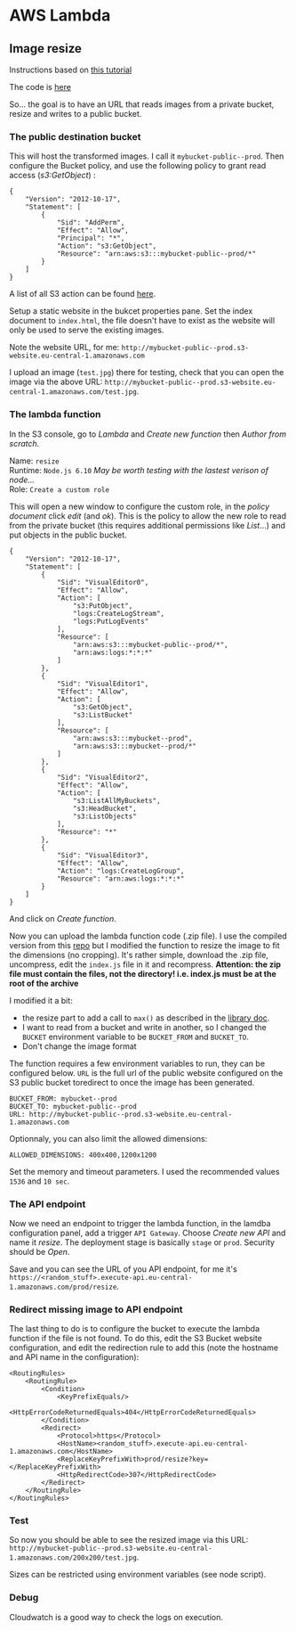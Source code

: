 # AWS Lambda

## Image resize

Instructions based on [this tutorial](https://aws.amazon.com/blogs/compute/resize-images-on-the-fly-with-amazon-s3-aws-lambda-and-amazon-api-gateway/)

The code is [here](https://github.com/awslabs/serverless-image-resizing)

So... the goal is to have an URL that reads images from a private bucket, resize and writes to a public bucket.

### The public destination bucket

This will host the transformed images. I call it `mybucket-public--prod`. Then configure the Bucket policy, and use the following policy to grant read access (*s3:GetObject*) :

```
{
    "Version": "2012-10-17",
    "Statement": [
        {
            "Sid": "AddPerm",
            "Effect": "Allow",
            "Principal": "*",
            "Action": "s3:GetObject",
            "Resource": "arn:aws:s3:::mybucket-public--prod/*"
        }
    ]
}
```

A list of all S3 action can be found [here](https://docs.aws.amazon.com/IAM/latest/UserGuide/list_s3.html).

Setup a static website in the bukcet properties pane. Set the index document to `index.html`, the file doesn't have to exist as the website will only be used to serve the existing images.

Note the website URL, for me: `http://mybucket-public--prod.s3-website.eu-central-1.amazonaws.com`

I upload an image (`test.jpg`) there for testing, check that you can open the image via the above URL: `http://mybucket-public--prod.s3-website.eu-central-1.amazonaws.com/test.jpg`.

### The lambda function

In the S3 console, go to *Lambda* and *Create new function* then *Author from scratch*.

Name: `resize`  
Runtime: `Node.js 6.10`  *May be worth testing with the lastest verison of node...*  
Role: `Create a custom role`  

This will open a new window to configure the custom role, in the *policy document* click *edit* (and *ok*). This is the policy to allow the new role to read from the private bucket (this requires additional permissions like *List*...) and put objects in the public bucket.

```
{
    "Version": "2012-10-17",
    "Statement": [
        {
            "Sid": "VisualEditor0",
            "Effect": "Allow",
            "Action": [
                "s3:PutObject",
                "logs:CreateLogStream",
                "logs:PutLogEvents"
            ],
            "Resource": [
                "arn:aws:s3:::mybucket-public--prod/*",
                "arn:aws:logs:*:*:*"
            ]
        },
        {
            "Sid": "VisualEditor1",
            "Effect": "Allow",
            "Action": [
                "s3:GetObject",
                "s3:ListBucket"
            ],
            "Resource": [
                "arn:aws:s3:::mybucket--prod",
                "arn:aws:s3:::mybucket--prod/*"
            ]
        },
        {
            "Sid": "VisualEditor2",
            "Effect": "Allow",
            "Action": [
                "s3:ListAllMyBuckets",
                "s3:HeadBucket",
                "s3:ListObjects"
            ],
            "Resource": "*"
        },
        {
            "Sid": "VisualEditor3",
            "Effect": "Allow",
            "Action": "logs:CreateLogGroup",
            "Resource": "arn:aws:logs:*:*:*"
        }
    ]
}
```

And click on *Create function*.

Now you can upload the lambda function code (.zip file). I use the compiled version from this [repo](https://github.com/awslabs/serverless-image-resizing) but I modified the function to resize the image to fit the dimensions (no cropping). It's rather simple, download the .zip file, uncompress, edit the `index.js` file in it and recompress. **Attention: the zip file must contain the files, not the directory! i.e. index.js must be at the root of the archive**

I modified it a bit:  
* the resize part to add a call to `max()` as described in the [library doc](http://sharp.pixelplumbing.com/en/stable/api-resize/#max).  
* I want to read from a bucket and write in another, so I changed the `BUCKET` environment variable to be `BUCKET_FROM` and `BUCKET_TO`.  
* Don't change the image format

The function requires a few environment variables to run, they can be configured below. `URL` is the full url of the public website configured on the S3 public bucket toredirect to once the image has been generated.

```
BUCKET_FROM: mybucket--prod
BUCKET_TO: mybucket-public--prod
URL: http://mybucket-public--prod.s3-website.eu-central-1.amazonaws.com
```
Optionnaly, you can also limit the allowed dimensions:

```
ALLOWED_DIMENSIONS: 400x400,1200x1200
```

Set the memory and timeout parameters. I used the recommended values `1536` and `10 sec`.

### The API endpoint

Now we need an endpoint to trigger the lambda function, in the lamdba configuration panel, add a trigger `API Gateway`. Choose *Create new API* and name it *resize*. The deployment stage is basically `stage` or `prod`. Security should be *Open*.

Save and you can see the URL of you API endpoint, for me it's `https://<random_stuff>.execute-api.eu-central-1.amazonaws.com/prod/resize`.

### Redirect missing image to API endpoint

The last thing to do is to configure the bucket to execute the lambda function if the file is not found. To do this, edit the S3 Bucket website configuration, and edit the redirection rule to add this (note the hostname and API name in the configuration):

```
<RoutingRules>
    <RoutingRule>
        <Condition>
            <KeyPrefixEquals/>
            <HttpErrorCodeReturnedEquals>404</HttpErrorCodeReturnedEquals>
        </Condition>
        <Redirect>
            <Protocol>https</Protocol>
            <HostName><random_stuff>.execute-api.eu-central-1.amazonaws.com</HostName>
            <ReplaceKeyPrefixWith>prod/resize?key=</ReplaceKeyPrefixWith>
            <HttpRedirectCode>307</HttpRedirectCode>
        </Redirect>
    </RoutingRule>
</RoutingRules>
```

### Test

So now you should be able to see the resized image via this URL: `http://mybucket-public--prod.s3-website.eu-central-1.amazonaws.com/200x200/test.jpg`.

Sizes can be restricted using environment variables (see node script).

### Debug

Cloudwatch is a good way to check the logs on execution.



